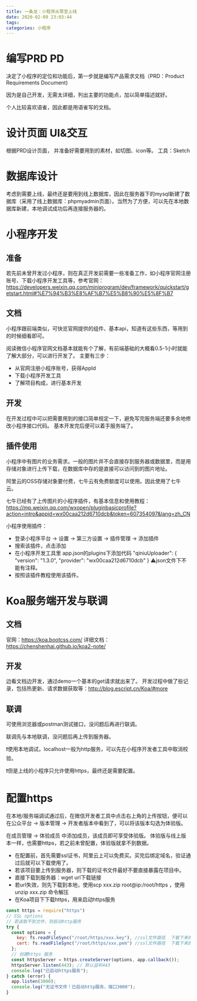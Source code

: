 ```yaml
---
title: 一条龙：小程序从零至上线
date: 2020-02-09 23:03:44
tags:
categories: 小程序
---
```

# 编写PRD PD
决定了小程序的定位和功能后，第一步就是编写产品需求文档（PRD：Product Requirements Document)

因为是自己开发，无需太详细，列出主要的功能点，加以简单描述就好。

个人比较喜欢语雀，因此都是用语雀写的文档。
# 设计页面 UI&交互
根据PRD设计页面， 并准备好需要用到的素材，如切图、icon等。
工具：Sketch
# 数据库设计
考虑到需要上线，最终还是要用到线上数据库，因此在服务器下的mysql新建了数据库（采用了线上数据库：phpmyadmin页面）。当然为了方便，可以先在本地数据库新建，本地调试成功后再连接服务器的。
# 小程序开发
## 准备
若先前未曾开发过小程序，则在真正开发前需要一些准备工作，如小程序官网注册账号、下载小程序开发工具等，参考官网：https://developers.weixin.qq.com/miniprogram/dev/framework/quickstart/getstart.html#%E7%94%B3%E8%AF%B7%E5%B8%90%E5%8F%B7
## 文档
小程序跟前端类似，可快览官网提供的组件、基本api，知道有这些东西，等用到的时候细看即可。

阅读微信小程序官网文档基本就能有个了解，有前端基础的大概看0.5-1小时就能了解大部分，可以进行开发了。
主要有三步：
- 从官网注册小程序账号，获得AppId
- 下载小程序开发工具
- 了解项目构成，进行基本开发
## 开发
在开发过程中可以把需要用到的接口简单规定一下，避免写完服务端还要多余地修改小程序接口代码。
基本开发完后便可以着手服务端了。
## 插件使用
小程序中有图片的业务需求。一般的图片并不会直接存到服务器或数据里，而是用存储对象进行上传下载，在数据库中存的是直接可以访问到的图片地址。

阿里云的OSS存储对象要付费，七牛云有免费额度可以使用。因此使用了七牛云。

七牛已经有了上传图片的小程序插件，有基本信息和使用教程：https://mp.weixin.qq.com/wxopen/pluginbasicprofile?action=intro&appid=wx00caa212d6710dcb&token=607354097&lang=zh_CN

小程序使用插件：
- 登录小程序平台 -> 设置 -> 第三方设置 -> 插件管理 -> 添加插件
- 搜索该插件，点击添加
- 在小程序开发工具里 app.json的plugins下添加代码
"qiniuUploader": {
"version": "1.3.0",
"provider": "wx00caa212d6710dcb"
}
⚠️json文件下不能有注释。
- 按照该插件教程使用该插件。
# Koa服务端开发与联调
## 文档
官网：https://koa.bootcss.com/
详细文档：https://chenshenhai.github.io/koa2-note/
## 开发
边看文档边开发，通过demo一个基本的get请求就出来了。
开发过程中做了些记录，包括热更新、请求数据获取等：http://blog.escript.cn/Koa/#more
## 联调
可使用浏览器或postman测试接口，没问题后再进行联调。

联调先与本地联调，没问题后再上传到服务器。

❗️使用本地调试，localhost一般为http服务，可以先在小程序开发者工具中取消校验。

❗️但是上线的小程序只允许使用https，最终还是需要配置。
# 配置https

在本地/服务端调试通过后，在微信开发者工具中点击右上角的上传按钮，便可以在公众平台 -> 版本管理 -> 开发者版本中看到了，可以将该版本勾选为体验版。

在成员管理 -> 体验成员 中添加成员，该成员即可享受体验版。
体验版与线上版本一样，也需要https，若之前未曾配置，体验版就拿不到数据。

- 在配置前，首先需要ssl证书，阿里云上可以免费买。买完后绑定域名，验证通过后就可以下载使用了。
- 若该项目要上传到服务器，则下载的证书文件最好不要直接暴露在项目中。
- 直接下载到服务器：wget url下载链接
- 若url失效，则先下载到本地，使用scp xxx.zip root@ip:/root/https ，使用unzip xxx.zip 命令解压
- 在Koa项目下下载https，用来启动https服务
```js
const https = require("https")
// SSL options
// 若读取不到文件，则启动http服务
try {
  const options = {
    key: fs.readFileSync("/root/https/xxx.key"), //ssl文件路径  下载下来的证书文件
    cert: fs.readFileSync("/root/https/xxx.pem") //ssl文件路径  下载下来的证书文件
  };
  // 创建https 服务
  const httpsServer = https.createServer(options, app.callback());
  httpsServer.listen(443); // 默认监听443
  console.log("已启动https服务");
} catch (error) {
  app.listen(3000);
  console.log("无证书文件！已启动http服务，端口3000");
}
```